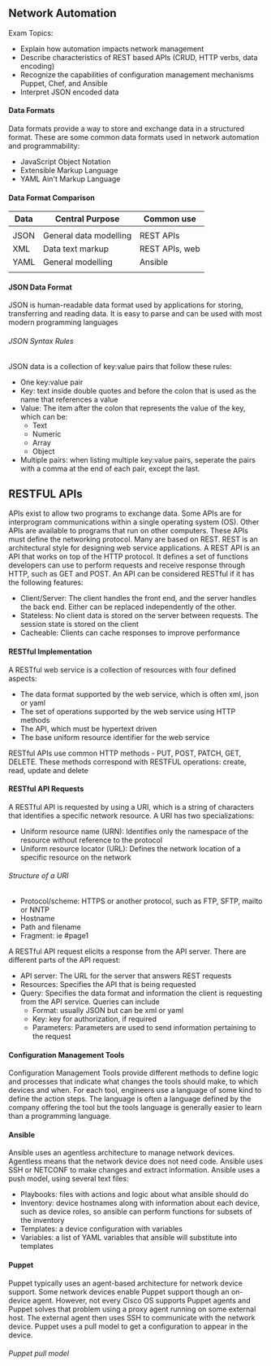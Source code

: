 ## Network Automation 

Exam Topics:

- Explain how automation impacts network management
- Describe characteristics of REST based APIs (CRUD, HTTP verbs, data encoding)
- Recognize the capabilities of configuration management mechanisms Puppet, Chef, and Ansible
- Interpret JSON encoded data

#### Data Formats

Data formats provide a way to store and exchange data in a structured format. These are some common data formats used in network automation and programmability:

* JavaScript Object Notation
* Extensible Markup Language
* YAML Ain't Markup Language

#### Data Format Comparison

| Data | Central Purpose        | Common use     |
|------|------------------------|----------------|
|      |                        |                |
| JSON | General data modelling | REST APIs      |
| XML  | Data text markup       | REST APIs, web |
| YAML | General modelling      | Ansible        |
|      |                        |                |

#### JSON Data Format 

JSON is human-readable data format used by applications for storing, transferring and reading data. It is easy to parse and can be used with most modern programming languages

###### JSON Syntax Rules 

JSON data is a collection of key:value pairs that follow these rules:

- One key:value pair
- Key: text inside double quotes and before the colon that is used as the name that references a value
- Value: The item after the colon that represents the value of the key, which can be:
    * Text
    * Numeric
    * Array
    * Object
- Multiple pairs: when listing multiple key:value pairs, seperate the pairs with a comma at the end of each pair, except the last.

## RESTFUL APIs 

APIs exist to allow two programs to exchange data. Some APIs are for interprogram communications within a single operating system (OS). Other APIs are available to programs that run on other computers. These APIs must define the networking protocol. Many are based on REST. REST is an architectural style for designing web service applications. A REST API is an API that works on top of the HTTP protocol. It defines a set of functions developers can use to perform requests and receive response through HTTP, such as GET and POST. An API can be considered RESTful if it has the following features:

* Client/Server: The client handles the front end, and the server handles the back end. Either can be replaced independently of the other.
* Stateless: No client data is stored on the server between requests. The session state is stored on the client
* Cacheable: Clients can cache responses to improve performance

#### RESTful Implementation

A RESTful web service is a collection of resources with four defined aspects:

- The data format supported by the web service, which is often xml, json or yaml
- The set of operations supported by the web service using HTTP methods
- The API, which must be hypertext driven
- The base uniform resource identifier for the web service

RESTful APIs use common HTTP methods - PUT, POST, PATCH, GET, DELETE. These methods correspond with RESTFUL operations: create, read, update and delete

#### RESTful API Requests

A RESTful API is requested by using a URI, which is a string of characters that identifies a specific network resource. A URI has two specializations:
- Uniform resource name (URN): Identifies only the namespace of the resource without reference to the protocol
- Uniform resource locator (URL): Defines the network location of a specific resource on the network

###### Structure of a URI

* Protocol/scheme: HTTPS or another protocol, such as FTP, SFTP, mailto or NNTP
* Hostname
* Path and filename
* Fragment: ie #page1

A RESTful API request elicits a response from the API server. There are different parts of the API request:
- API server: The URL for the server that answers REST requests
- Resources: Specifies the API that is being requested
- Query: Specifies the data format and information the client is requesting from the API service. Queries can include
    * Format: usually JSON but can be xml or yaml
    * Key: key for authorization, if required
    * Parameters: Parameters are used to send information pertaining to the request

#### Configuration Management Tools

Configuration Management Tools provide different methods to define logic and processes that indicate what changes the tools should make, to which devices and when. For each tool, engineers use a language of some kind to define the action steps. The language is often a language defined by the company offering the tool but the tools language is generally easier to learn than a programming language. 

#### Ansible

Ansible uses an agentless architecture to manage network devices. Agentless means that the network device does not need code. Ansible uses SSH or NETCONF to make changes and extract information. Ansible uses a push model, using several text files:
- Playbooks: files with actions and logic about what ansible should do
- Inventory: device hostnames along with information about each device, such as device roles, so ansible can perform functions for subsets of the inventory
- Templates: a device configuration with variables
- Variables: a list of YAML variables that ansible will substitute into templates

#### Puppet

Puppet typically uses an agent-based architecture for network device support. Some network devices enable Puppet support though an on-device agent. However, not every Cisco OS supports Puppet agents and Puppet solves that problem using a proxy agent running on some external host. The external agent then uses SSH to communicate with the network device. Puppet uses a pull model to get a configuration to appear in the device. 

###### Puppet pull model 